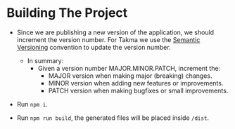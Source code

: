 # Building The Project
- Since we are publishing a new version of the application, we should increment the version number. For Takma we use the [Semantic Versioning](https://semver.org/) convention to update the version number.
    - In summary:
      - Given a version number MAJOR.MINOR.PATCH, increment the:
        - MAJOR version when making major (breaking) changes.
        - MINOR version when adding new features or improvements.
        - PATCH version when making bugfixes or small improvements.


- Run `npm i`.
- Run `npm run build`, the generated files will be placed inside `/dist`.
